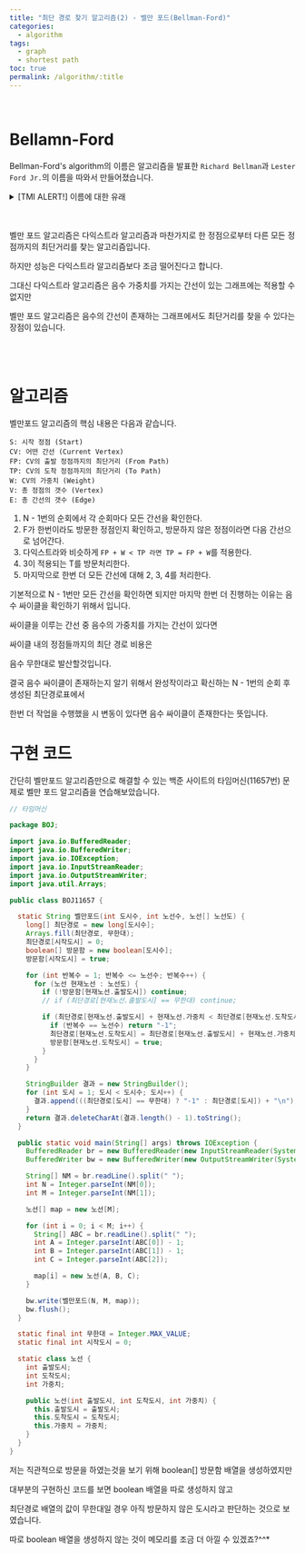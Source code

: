 ```yaml
---
title: "최단 경로 찾기 알고리즘(2) - 벨만 포드(Bellman-Ford)"
categories:
  - algorithm
tags:
  - graph
  - shortest path
toc: true
permalink: /algorithm/:title
---
```

<br>

# Bellamn-Ford

Bellman-Ford's algorithm의 이름은 알고리즘을 발표한 `Richard Bellman`과 `Lester Ford Jr.`의 이름을 따와서 만들어졌습니다.

<details>
<summary>[TMI ALERT!] 이름에 대한 유래 </summary>
<div markdown="1">

---

그러나 [위키피디아](https://en.wikipedia.org/wiki/Bellman%E2%80%93Ford_algorithm)를 보면 벨만 포드 알고리즘을 처음 고안한 사람은 `Richard Bellman`도, `Lester Ford Jr.` 도 아닌 바로 `Alfonso Shimbel`이라고 합니다.

1954년 Shimbel의 고안 이후 1957년 Edward Moore가 더욱 정교화를 진행했습니다.

그래서 Bellman-Ford 알고리즘은 때때로 Bellman-Ford_Moore 알고리즘으로도 불린다고 합니다.

또 1957년 Max Woodbury와 George Dantzig 또한 알고리즘에 대한 연구를 진행했지만 발표는 하지 않았다고 합니다.

1958년 드디어 Richard Bellman이 해당 알고리즘을 발표했습니다.

Bellman's algorithm이 아닌 Bellman-Ford's algorithm 이라고 불리는 이유는 Bellman이 Ford의 [`relaxing edge`](https://towardsdatascience.com/algorithm-shortest-paths-1d8fa3f50769) 탐색 공식을 사용했기 떄문이라고 합니다.

Bellman-Ford's algorithm은 때때로 Bellman-Kalaba's algorithm 혹은 Bellman-Shimbel's algorithm 이라고도 불린다고 합니다.

<br>

참고 자료

[Wikipedia: Bellman–Ford algorithm](https://en.wikipedia.org/wiki/Bellman%E2%80%93Ford_algorithm)

[StackExchange: Why is the Bellman-Ford's shortest path algorithm sometimes called Bellman-Kalaba?](https://or.stackexchange.com/questions/6476/why-is-the-bellman-fords-shortest-path-algorithm-sometimes-called-bellman-kalab)

---

</div>
</details>
<br>
<br>


벨만 포드 알고리즘은 다익스트라 알고리즘과 마찬가지로 한 정점으로부터 다른 모든 정점까지의 최단거리를 찾는 알고리즘입니다.

하지만 성능은 다익스트라 알고리즘보다 조금 떨어진다고 합니다.

그대신 다익스트라 알고리즘은 음수 가중치를 가지는 간선이 있는 그래프에는 적용할 수 없지만

벨만 포드 알고리즘은 음수의 간선이 존재하는 그래프에서도 최단거리를 찾을 수 있다는 장점이 있습니다.
<br>
<br>
<br>
<br>

# 알고리즘

벨만포드 알고리즘의 핵심 내용은 다음과 같습니다.

    S: 시작 정점 (Start)
    CV: 어떤 간선 (Current Vertex)
    FP: CV의 출발 정점까지의 최단거리 (From Path)
    TP: CV의 도착 정점까지의 최단거리 (To Path)
    W: CV의 가중치 (Weight)
    V: 총 정점의 갯수 (Vertex)
    E: 총 간선의 갯수 (Edge)

1. N - 1번의 순회에서 각 순회마다 모든 간선을 확인한다.
2. F가 한번이라도 방문한 정점인지 확인하고, 방문하지 않은 정점이라면 다음 간선으로 넘어간다.
3. 다익스트라와 비슷하게 `FP + W < TP 라면 TP = FP + W`를 적용한다.
4. 3이 적용되는 T를 방문처리한다.
5. 마지막으로 한번 더 모든 간선에 대해 2, 3, 4를 처리한다.

기본적으로 N - 1번만 모든 간선을 확인하면 되지만 마지막 한번 더 진행하는 이유는 음수 싸이클을 확인하기 위해서 입니다.

싸이클을 이루는 간선 중 음수의 가중치를 가지는 간선이 있다면

싸이클 내의 정점들까지의 최단 경로 비용은

음수 무한대로 발산할것입니다.

결국 음수 싸이클이 존재하는지 알기 위해서 완성작이라고 확신하는 N - 1번의 순회 후 생성된 최단경로표에서

한번 더 작업을 수행했을 시 변동이 있다면 음수 싸이클이 존재한다는 뜻입니다.

# 구현 코드

간단히 벨만포드 알고리즘만으로 해결할 수 있는 백준 사이트의 타임머신(11657번) 문제로 벨만 포드 알고리즘을 연습해보았습니다.

```java
// 타임머신

package BOJ;

import java.io.BufferedReader;
import java.io.BufferedWriter;
import java.io.IOException;
import java.io.InputStreamReader;
import java.io.OutputStreamWriter;
import java.util.Arrays;

public class BOJ11657 {

  static String 벨만포드(int 도시수, int 노선수, 노선[] 노선도) {
    long[] 최단경로 = new long[도시수];
    Arrays.fill(최단경로, 무한대);
    최단경로[시작도시] = 0;
    boolean[] 방문함 = new boolean[도시수];
    방문함[시작도시] = true;

    for (int 반복수 = 1; 반복수 <= 노선수; 반복수++) {
      for (노선 현재노선 : 노선도) {
        if (!방문함[현재노선.출발도시]) continue;
        // if (최단경로[현재노선.출발도시] == 무한대) continue;

        if (최단경로[현재노선.출발도시] + 현재노선.가중치 < 최단경로[현재노선.도착도시]) {
          if (반복수 == 노선수) return "-1";
          최단경로[현재노선.도착도시] = 최단경로[현재노선.출발도시] + 현재노선.가중치;
          방문함[현재노선.도착도시] = true;
        }
      }
    }

    StringBuilder 결과 = new StringBuilder();
    for (int 도시 = 1; 도시 < 도시수; 도시++) {
      결과.append(((최단경로[도시] == 무한대) ? "-1" : 최단경로[도시]) + "\n");
    }
    return 결과.deleteCharAt(결과.length() - 1).toString();
  }

  public static void main(String[] args) throws IOException {
    BufferedReader br = new BufferedReader(new InputStreamReader(System.in));
    BufferedWriter bw = new BufferedWriter(new OutputStreamWriter(System.out));

    String[] NM = br.readLine().split(" ");
    int N = Integer.parseInt(NM[0]);
    int M = Integer.parseInt(NM[1]);

    노선[] map = new 노선[M];

    for (int i = 0; i < M; i++) {
      String[] ABC = br.readLine().split(" ");
      int A = Integer.parseInt(ABC[0]) - 1;
      int B = Integer.parseInt(ABC[1]) - 1;
      int C = Integer.parseInt(ABC[2]);

      map[i] = new 노선(A, B, C);
    }

    bw.write(벨만포드(N, M, map));
    bw.flush();
  }

  static final int 무한대 = Integer.MAX_VALUE;
  static final int 시작도시 = 0;

  static class 노선 {
    int 출발도시;
    int 도착도시;
    int 가중치;

    public 노선(int 출발도시, int 도착도시, int 가중치) {
      this.출발도시 = 출발도시;
      this.도착도시 = 도착도시;
      this.가중치 = 가중치;
    }
  }
}
```

저는 직관적으로 방문을 하였는것을 보기 위해 boolean[] 방문함 배열을 생성하였지만

대부분의 구현하신 코드를 보면 boolean 배열을 따로 생성하지 않고

최단경로 배열의 값이 무한대일 경우 아직 방문하지 않은 도시라고 판단하는 것으로 보였습니다.

따로 boolean 배열을 생성하지 않는 것이 메모리를 조금 더 아낄 수 있겠죠?^^*